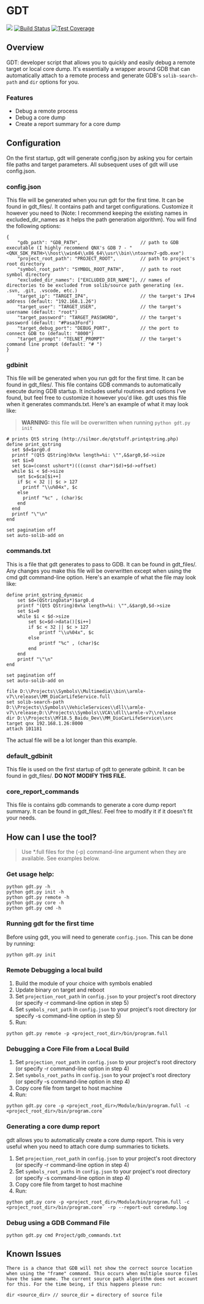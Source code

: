 # GDT

<a href="https://codeclimate.com/github/brandonsoto/gdt/maintainability"><img src="https://api.codeclimate.com/v1/badges/c203adcc92be588cf10d/maintainability" /></a>
[![Build Status](https://travis-ci.org/brandonsoto/gdt.svg?branch=master)](https://travis-ci.org/brandonsoto/gdt)
[![Test Coverage](https://api.codeclimate.com/v1/badges/c203adcc92be588cf10d/test_coverage)](https://codeclimate.com/github/brandonsoto/gdt/test_coverage)

## Overview

GDT: developer script that allows you to quickly and easily debug a remote target or local core dump. It's essentially a wrapper around GDB that can automatically attach to a remote process and generate GDB's `solib-search-path` and `dir` options for you.

### Features
- Debug a remote process
- Debug a core dump
- Create a report summary for a core dump

## Configuration

On the first startup, gdt will generate config.json by asking you for certain file paths and target parameters. All subsequent uses of gdt will use config.json.

### config.json

This file will be generated when you run gdt for the first time. It can be found in gdt_files/. It contains path and target configurations. Customize it however you need to (Note: I recommend keeping the existing names in excluded_dir_names as it helps the path generation algorithm). You will find the following options:

```code
{
    "gdb_path": "GDB_PATH",                      // path to GDB executable (I highly recommend QNX's GDB 7 - "<QNX_SDK_PATH>\\host\\win64\\x86_64\\usr\\bin\\ntoarmv7-gdb.exe")
    "project_root_path": "PROJECT_ROOT",         // path to project's root directory
    "symbol_root_path": "SYMBOL_ROOT_PATH",      // path to root symbol directory
    "excluded_dir_names": ["EXCLUDED_DIR_NAME"], // names of directories to be excluded from solib/source path generating (ex. .svn, .git, .vscode, etc.)
	"target_ip": "TARGET_IP4",                   // the target's IPv4 address (default: "192.168.1.26")
    "target_user": "TARGET_USER",                // the target's username (default: "root")
    "target_password": "TARGET_PASSWORD",        // the target's password (default: "#Pasa3Ford")
    "target_debug_port": "DEBUG_PORT",           // the port to connect GDB to (default: "8000")
    "target_prompt": "TELNET_PROMPT"             // the target's command line prompt (default: "# ")
}
```

### gdbinit

This file will be generated when you run gdt for the first time. It can be found in gdt_files/. This file contains GDB commands to automatically execute during GDB startup. It includes useful routines and options I've found, but feel free to customize it however you'd like. gdt uses this file when it generates commands.txt. Here's an example of what it may look like:

> **WARNING:** this file will be overwritten when running `python gdt.py init`

```code
# prints Qt5 string (http://silmor.de/qtstuff.printqstring.php)
define print_qstring
  set $d=$arg0.d
  printf "(Qt5 QString)0x%x length=%i: \"",&$arg0,$d->size
  set $i=0
  set $ca=(const ushort*)(((const char*)$d)+$d->offset)
  while $i < $d->size
    set $c=$ca[$i++]
    if $c < 32 || $c > 127
      printf "\\u%04x", $c
    else
      printf "%c" , (char)$c
    end
  end
  printf "\"\n"
end

set pagination off
set auto-solib-add on
```

### commands.txt

This is a file that gdt generates to pass to GDB. It can be found in gdt_files/. Any changes you make this file will be overwritten except when using the cmd gdt command-line option. Here's an example of what the file may look like:

```code
define print_qstring_dynamic
    set $d=(QStringData*)$arg0.d
    printf "(Qt5 QString)0x%x length=%i: \"",&$arg0,$d->size
    set $i=0
    while $i < $d->size
        set $c=$d->data()[$i++]
        if $c < 32 || $c > 127
            printf "\\u%04x", $c
        else
            printf "%c" , (char)$c
        end
    end
    printf "\"\n"
end

set pagination off
set auto-solib-add on

file D:\\Projects\\Symbols\\Multimedia\\bin\\armle-v7\\release\\MM_DioCarLifeService.full
set solib-search-path D:\\Projects\\Symbols\\VehicleServices\\dll\\armle-v7\\release;D:\\Projects\\Symbols\\VCA\\dll\\armle-v7\\release
dir D:\\Projects\\MY18.5_Baidu_Dev\\MM_DioCarLifeService\\src
target qnx 192.168.1.26:8000
attach 101181
```

The actual file will be a lot longer than this example.

### default_gdbinit

This file is used on the first startup of gdt to generate gdbinit. It can be found in gdt_files/. **DO NOT MODIFY THIS FILE.**

### core_report_commands

This file is contains gdb commands to generate a core dump report summary. It can be found in gdt_files/. Feel free to modify it if it doesn't fit your needs.

## How can I use the tool?

> Use *.full files for the (-p) command-line argument when they are available. See examples below.

### Get usage help:

```code
python gdt.py -h
python gdt.py init -h
python gdt.py remote -h
python gdt.py core -h
python gdt.py cmd -h
```

### Running gdt for the first time
Before using gdt, you will need to generate `config.json`. This can be done by running:
```code
python gdt.py init
```

### Remote Debugging a local build

1. Build the module of your choice with symbols enabled
2. Update binary on target and reboot
3. Set `projection_root_path` in `config.json` to your project's root directory (or specify -r command-line option in step 5)
4. Set `symbols_root_path` in `config.json` to your project's root directory (or specify -s command-line option in step 5)
5. Run:
```code
python gdt.py remote -p <project_root_dir>/bin/program.full
```


### Debugging a Core File from a Local Build
1. Set `projection_root_path` in `config.json` to your project's root directory (or specify -r command-line option in step 4)
2. Set `symbols_root_paths` in `config.json` to your project's root directory (or specify -s command-line option in step 4)
3. Copy core file from target to host machine
4. Run:
```code
python gdt.py core -p <project_root_dir>/Module/bin/program.full -c <project_root_dir>/bin/program.core`
```

### Generating a core dump report
gdt allows you to automatically create a core dump report. This is very useful when you need to attach core dump summaries to tickets.

1. Set `projection_root_path` in `config.json` to your project's root directory (or specify -r command-line option in step 4)
2. Set `symbols_root_paths` in `config.json` to your project's root directory (or specify -s command-line option in step 4)
3. Copy core file from target to host machine
4. Run:
```code
python gdt.py core -p <project_root_dir>/Module/bin/program.full -c <project_root_dir>/bin/program.core` -rp --report-out coredump.log
```


### Debug using a GDB Command File
```code
python gdt.py cmd Project/gdb_commands.txt
```

## Known Issues

    There is a chance that GDB will not show the correct source location when using the "frame" command. This occurs when multiple source files have the same name. The current source path algorithm does not account for this. For the time being, if this happens please run:

    dir <source_dir> // source_dir = directory of source file
